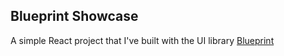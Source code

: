 ## Blueprint Showcase

A simple React project that I've built with the UI library [Blueprint](https://github.com/palantir/blueprint)